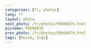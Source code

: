 ```yaml
---
categories: [fr, photos]
lang: fr
layout: photo
next_photo: /fr/photos/P0000075.html
picname: P0000078
prev_photo: /fr/photos/P0000079.html
tags: [House, Ingo]
---
```

